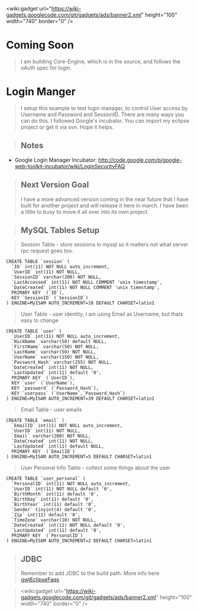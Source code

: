 
&lt;wiki:gadget url="https://wiki-gadgets.googlecode.com/git/gadgets/ads/banner2.xml" height="100" width="740" border="0" /&gt;

# Coming Soon #
> I am building Core-Engine, which is in the source, and follows the oAuth spec for login.

# Login Manger #
> I setup this example to test login manager, to control User access by Username and Password and SessionID. There are many ways you can do this. I followed Google's incubator. You can import my eclipse project or get it via svn. Hope it helps.

> ## Notes ##
  * Google Login Manager Incubator:  http://code.google.com/p/google-web-toolkit-incubator/wiki/LoginSecurityFAQ


> ## Next Version Goal ##
> I have a more advanced version coming in the near future that I have built for another project and will release it here in march. I have been a little to busy to move it all over into its own project.

> ## MySQL Tables Setup ##

> Session Table - store sessions in mysql so it matters not what server rpc request goes too.
```
CREATE TABLE `session` (
  `ID` int(11) NOT NULL auto_increment,
  `UserID` int(11) NOT NULL,
  `SessionID` varchar(200) NOT NULL,
  `LastAccessed` int(11) NOT NULL COMMENT 'unix timestamp',
  `DateCreated` int(11) NOT NULL COMMENT 'unix timestamp',
  PRIMARY KEY  (`ID`),
  KEY `SessionID` (`SessionID`)
) ENGINE=MyISAM AUTO_INCREMENT=18 DEFAULT CHARSET=latin1
```

> User Table - user identity, I am using Email as Username, but thats easy to change
```
CREATE TABLE `user` (
  `UserID` int(11) NOT NULL auto_increment,
  `NickName` varchar(50) default NULL,
  `FirstName` varchar(50) NOT NULL,
  `LastName` varchar(50) NOT NULL,
  `UserName` varchar(150) NOT NULL,
  `Password_Hash` varchar(255) NOT NULL,
  `DateCreated` int(11) NOT NULL,
  `LastUpdated` int(11) default '0',
  PRIMARY KEY  (`UserID`),
  KEY `user` (`UserName`),
  KEY `password` (`Password_Hash`),
  KEY `userpass` (`UserName`,`Password_Hash`)
) ENGINE=MyISAM AUTO_INCREMENT=39 DEFAULT CHARSET=latin1
```

> Email Table - user emails
```
CREATE TABLE `email` (
  `EmailID` int(11) NOT NULL auto_increment,
  `UserID` int(11) NOT NULL,
  `Email` varchar(200) NOT NULL,
  `DateCreated` int(11) NOT NULL,
  `LastUpdated` int(11) default NULL,
  PRIMARY KEY  (`EmailID`)
) ENGINE=MyISAM AUTO_INCREMENT=5 DEFAULT CHARSET=latin1
```

> User Personal Info Table - collect some things about the user
```
CREATE TABLE `user_personal` (
  `PersonalID` int(11) NOT NULL auto_increment,
  `UserID` int(11) NOT NULL default '0',
  `BirthMonth` int(11) default '0',
  `BirthDay` int(11) default '0',
  `BirthYear` int(11) default '0',
  `Gender` tinyint(4) default '0',
  `Zip` int(11) default '0',
  `TimeZone` varchar(10) NOT NULL,
  `DateCreated` int(11) NOT NULL default '0',
  `LastUpdated` int(11) default '0',
  PRIMARY KEY  (`PersonalID`)
) ENGINE=MyISAM AUTO_INCREMENT=2 DEFAULT CHARSET=latin1
```

> ## JDBC ##
> Remember to add JDBC to the build path. More info here [gwtEclipseFaqs](gwtEclipseFaqs.md)

> &lt;wiki:gadget url="https://wiki-gadgets.googlecode.com/git/gadgets/ads/banner2.xml" height="100" width="740" border="0" /&gt;

